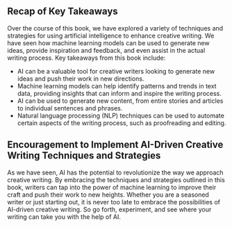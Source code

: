 
## Recap of Key Takeaways

Over the course of this book, we have explored a variety of techniques and strategies for using artificial intelligence to enhance creative writing. We have seen how machine learning models can be used to generate new ideas, provide inspiration and feedback, and even assist in the actual writing process. Key takeaways from this book include:

- AI can be a valuable tool for creative writers looking to generate new ideas and push their work in new directions.
- Machine learning models can help identify patterns and trends in text data, providing insights that can inform and inspire the writing process.
- AI can be used to generate new content, from entire stories and articles to individual sentences and phrases.
- Natural language processing (NLP) techniques can be used to automate certain aspects of the writing process, such as proofreading and editing.

## Encouragement to Implement AI-Driven Creative Writing Techniques and Strategies

As we have seen, AI has the potential to revolutionize the way we approach creative writing. By embracing the techniques and strategies outlined in this book, writers can tap into the power of machine learning to improve their craft and push their work to new heights. Whether you are a seasoned writer or just starting out, it is never too late to embrace the possibilities of AI-driven creative writing. So go forth, experiment, and see where your writing can take you with the help of AI.
